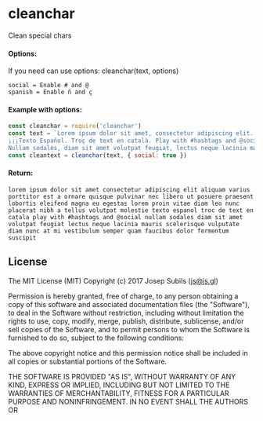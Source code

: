 # cleanchar
Clean special chars

#### Options:
If you need can use options: cleanchar(text, options)
```
social = Enable # and @
spanish = Enable ñ and ç
```

#### Example with options:
```js
const cleanchar = require('cleanchar') 
const text = `Lorem ipsum dolor sit amet, consectetur adipiscing elit. Aliquam varius porttitor est a ornare. Quisque pulvinar nec libero ut posuere. Praesent lobortis eleifend magna, eu egestas lorem. Proin vitae diam leo. Nunc placerat nibh a tellus volutpat molestie.
¡¡¡Texto Español. Troç de text en català. Play with #hashtags and @social!!!
Nullam sodales, diam sit amet volutpat feugiat, lectus neque lacinia mauris, scelerisque vulputate diam nunc at mi. Vestibulum semper quam faucibus dolor fermentum suscipit.`
const cleantext = cleanchar(text, { social: true })
```

#### Return:
```
lorem ipsum dolor sit amet consectetur adipiscing elit aliquam varius porttitor est a ornare quisque pulvinar nec libero ut posuere praesent lobortis eleifend magna eu egestas lorem proin vitae diam leo nunc placerat nibh a tellus volutpat molestie texto espanol troc de text en catala play with #hashtags and @social nullam sodales diam sit amet volutpat feugiat lectus neque lacinia mauris scelerisque vulputate diam nunc at mi vestibulum semper quam faucibus dolor fermentum suscipit
```

## License
The MIT License (MIT)
Copyright (c) 2017 Josep Subils (js@js.gl)

Permission is hereby granted, free of charge, to any person obtaining a copy of this software and associated documentation files (the "Software"), to deal in the Software without restriction, including without limitation the rights to use, copy, modify, merge, publish, distribute, sublicense, and/or sell copies of the Software, and to permit persons to whom the Software is furnished to do so, subject to the following conditions:

The above copyright notice and this permission notice shall be included in all copies or substantial portions of the Software.

THE SOFTWARE IS PROVIDED "AS IS", WITHOUT WARRANTY OF ANY KIND, EXPRESS OR IMPLIED, INCLUDING BUT NOT LIMITED TO THE WARRANTIES OF MERCHANTABILITY, FITNESS FOR A PARTICULAR PURPOSE AND NONINFRINGEMENT. IN NO EVENT SHALL THE AUTHORS OR 